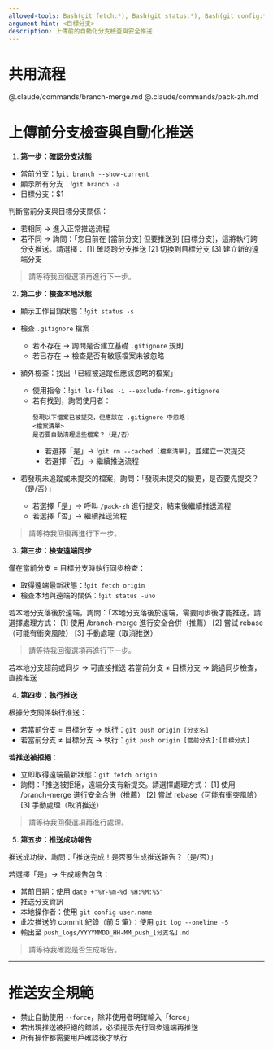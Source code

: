 ```yaml
---
allowed-tools: Bash(git fetch:*), Bash(git status:*), Bash(git config:*), Bash(git branch:*), Bash(git diff:*), Bash(git pull:*), Bash(git push:*), Bash(git log:*), Read, Write
argument-hint: <目標分支>
description: 上傳前的自動化分支檢查與安全推送
---
```


# 共用流程
@.claude/commands/branch-merge.md
@.claude/commands/pack-zh.md

# 上傳前分支檢查與自動化推送

1. **第一步：確認分支狀態**
  - 當前分支：!`git branch --show-current`
  - 顯示所有分支：!`git branch -a`
  - 目標分支：$1

  判斷當前分支與目標分支關係：
  - 若相同 → 進入正常推送流程
  - 若不同 → 詢問：「您目前在 [當前分支] 但要推送到 [目標分支]，這將執行跨分支推送。請選擇：
    [1] 確認跨分支推送
    [2] 切換到目標分支
    [3] 建立新的遠端分支

  > 請等待我回復選項再進行下一步。

2. **第二步：檢查本地狀態**
  - 顯示工作目錄狀態：!`git status -s`
  - 檢查 `.gitignore` 檔案：
    - 若不存在 → 詢問是否建立基礎 `.gitignore` 規則
    - 若已存在 → 檢查是否有敏感檔案未被忽略

  - 額外檢查：找出「已經被追蹤但應該忽略的檔案」  
    - 使用指令：!`git ls-files -i --exclude-from=.gitignore`  
    - 若有找到，詢問使用者：  
      ```
      發現以下檔案已被提交，但應該在 .gitignore 中忽略：
      <檔案清單>
      是否要自動清理這些檔案？（是/否）
      ```
      - 若選擇「是」→ !`git rm --cached [檔案清單]`，並建立一次提交  
      - 若選擇「否」→ 繼續推送流程  

  - 若發現未追蹤或未提交的檔案，詢問：「發現未提交的變更，是否要先提交？（是/否）」  
    - 若選擇「是」→ 呼叫 `/pack-zh` 進行提交，結束後繼續推送流程  
    - 若選擇「否」→ 繼續推送流程  

  > 請等待我回復再進行下一步。

3. **第三步：檢查遠端同步**

  僅在當前分支 = 目標分支時執行同步檢查：
  - 取得遠端最新狀態：!`git fetch origin`
  - 檢查本地與遠端的關係：!`git status -uno`

  若本地分支落後於遠端，詢問：「本地分支落後於遠端，需要同步後才能推送。請選擇處理方式：
  [1] 使用 /branch-merge 進行安全合併（推薦）
  [2] 嘗試 rebase（可能有衝突風險）
  [3] 手動處理（取消推送）


  > 請等待我回復選項再進行下一步。

  若本地分支超前或同步 → 可直接推送
  若當前分支 ≠ 目標分支 → 跳過同步檢查，直接推送

4. **第四步：執行推送**

  根據分支關係執行推送：
  - 若當前分支 = 目標分支 → 執行：`git push origin [分支名]`
  - 若當前分支 ≠ 目標分支 → 執行：`git push origin [當前分支]:[目標分支]`

  **若推送被拒絕**：
  - 立即取得遠端最新狀態：`git fetch origin`
  - 詢問：「推送被拒絕，遠端分支有新提交。請選擇處理方式：
    [1] 使用 /branch-merge 進行安全合併（推薦）
    [2] 嘗試 rebase（可能有衝突風險）
    [3] 手動處理（取消推送）

  > 請等待我回復選項再進行處理。

5. **第五步：推送成功報告**

  推送成功後，詢問：「推送完成！是否要生成推送報告？（是/否）」

  若選擇「是」→ 生成報告包含：
  - 當前日期：使用 `date +"%Y-%m-%d %H:%M:%S"`
  - 推送分支資訊
  - 本地操作者：使用 `git config user.name`
  - 此次推送的 commit 紀錄（前 5 筆）：使用 `git log --oneline -5`
  - 輸出至 `push_logs/YYYYMMDD_HH-MM_push_[分支名].md`

  > 請等待我確認是否生成報告。

---

# 推送安全規範
- 禁止自動使用 `--force`，除非使用者明確輸入「force」
- 若出現推送被拒絕的錯誤，必須提示先行同步遠端再推送
- 所有操作都需要用戶確認後才執行
